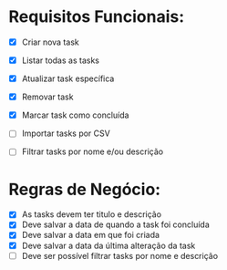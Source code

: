 # Requisitos Funcionais:
  - [x] Criar nova task
  - [x] Listar todas as tasks
  - [x] Atualizar task específica
  - [x] Removar task
  - [x] Marcar task como concluída
  - [ ] Importar tasks por CSV
  - [ ] Filtrar tasks por nome e/ou descrição


# Regras de Negócio:
  - [x] As tasks devem ter titulo e descrição
  - [x] Deve salvar a data de quando a task foi concluída
  - [x] Deve salvar a data em que foi criada
  - [x] Deve salvar a data da última alteração da task
  - [ ] Deve ser possível filtrar tasks por nome e descrição
